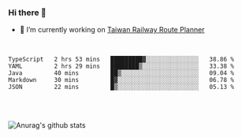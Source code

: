 ### Hi there 👋

- 🔭 I’m currently working on [Taiwan Railway Route Planner](https://github.com/Taiwan-Railway-Route-Planner)

<br/>

<!--START_SECTION:waka-->

```text
TypeScript   2 hrs 53 mins   █████████▓░░░░░░░░░░░░░░░   38.86 %
YAML         2 hrs 29 mins   ████████▒░░░░░░░░░░░░░░░░   33.38 %
Java         40 mins         ██▒░░░░░░░░░░░░░░░░░░░░░░   09.04 %
Markdown     30 mins         █▓░░░░░░░░░░░░░░░░░░░░░░░   06.78 %
JSON         22 mins         █▒░░░░░░░░░░░░░░░░░░░░░░░   05.13 %
```

<!--END_SECTION:waka-->

<br/>
<br/>

![Anurag's github stats](https://github-readme-stats.vercel.app/api?username=DepickereSven&show_icons=true&theme=tokyonight)



<!--
**DepickereSven/DepickereSven** is a ✨ _special_ ✨ repository because its `README.md` (this file) appears on your GitHub profile.

Here are some ideas to get you started:

- 🔭 I’m currently working on ...
- 🌱 I’m currently learning ...
- 👯 I’m looking to collaborate on ...
- 🤔 I’m looking for help with ...
- 💬 Ask me about ...
- 📫 How to reach me: ...
- 😄 Pronouns: ...
- ⚡ Fun fact: ...
-->
